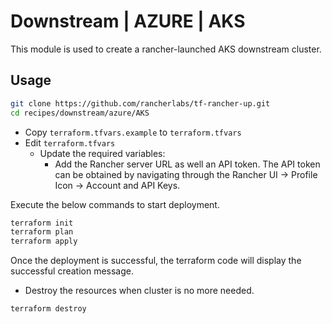# Downstream | AZURE | AKS

This module is used to create a rancher-launched AKS downstream cluster.

## Usage

```bash
git clone https://github.com/rancherlabs/tf-rancher-up.git
cd recipes/downstream/azure/AKS
```

- Copy `terraform.tfvars.example` to `terraform.tfvars`
- Edit `terraform.tfvars`
  - Update the required variables:
    - Add the Rancher server URL as well an API token. The API token can be obtained by navigating through the Rancher UI -> Profile Icon -> Account and API Keys.

Execute the below commands to start deployment.

```bash
terraform init
terraform plan
terraform apply
```

Once the deployment is successful, the terraform code will display the successful creation message.

- Destroy the resources when cluster is no more needed.
```bash
terraform destroy
```
